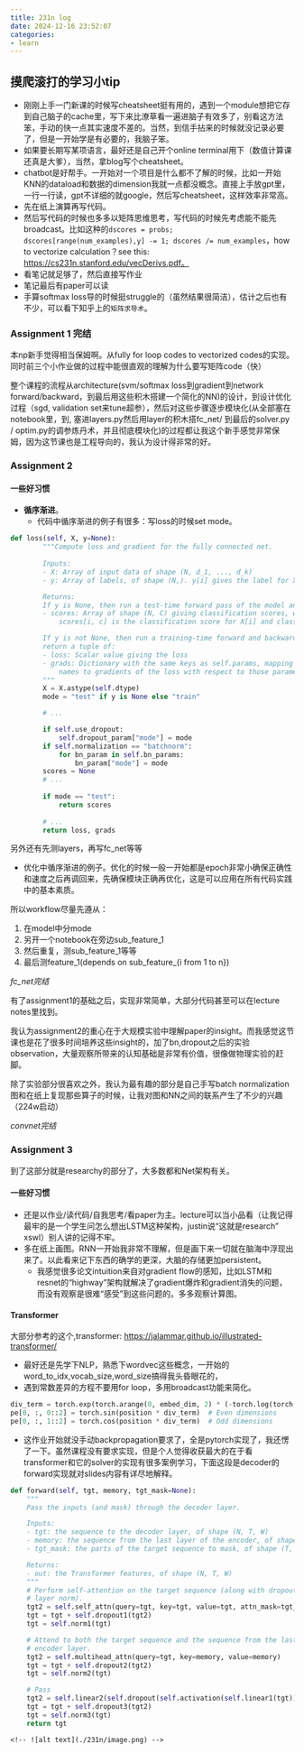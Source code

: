 ```yaml
---
title: 231n log 
date: 2024-12-16 23:52:07
categories: 
- learn 
---
```


## 摸爬滚打的学习小tip
* 刚刚上手一门新课的时候写cheatsheet挺有用的，遇到一个module想把它存到自己脑子的cache里，写下来比潦草看一遍进脑子有效多了，别看这方法笨，手动的快一点其实速度不差的。当然，到信手拈来的时候就没记录必要了，但是一开始学是有必要的，我脑子笨。
* 如果要长期写某项语言，最好还是自己开个online terminal用下（数值计算课还真是大爹），当然，拿blog写个cheatsheet。 
* chatbot是好帮手。一开始对一个项目是什么都不了解的时候，比如一开始KNN的dataload和数据的dimension我就一点都没概念。直接上手放gpt里，一行一行读，gpt不详细的就google，然后写cheatsheet，这样效率非常高。
* 先在纸上演算再写代码。
* 然后写代码的时候也多多以矩阵思维思考，写代码的时候先考虑能不能先broadcast。比如这种的`dscores = probs; dscores[range(num_examples),y] -= 1; dscores /= num_examples`，how to vectorize calculation？see this: https://cs231n.stanford.edu/vecDerivs.pdf。
* 看笔记就足够了，然后直接写作业
* 笔记最后有paper可以读
* 手算softmax loss导的时候挺struggle的（虽然结果很简洁），估计之后也有不少，可以看下知乎上的`矩阵求导术`。

### Assignment 1 完结
本np新手觉得相当保姆啊。从fully for loop codes to vectorized codes的实现。同时前三个小作业做的过程中能很直观的理解为什么要写矩阵code（快）

整个课程的流程从architecture(svm/softmax loss到gradient到network forward/backward，到最后用这些积木搭建一个简化的NN)的设计，到设计优化过程（sgd, validation set来tune超参），然后对这些步骤逐步模块化(从全部塞在notebook里，到, 塞进layers.py然后用layer的积木搭fc_net/ 到最后的solver.py / optim.py的调参炼丹术，并且彻底模块化)的过程都让我这个新手感觉非常保姆，因为这节课也是工程导向的，我认为设计得非常的好。

### Assignment 2 

#### 一些好习惯
* **循序渐进**。
  * 代码中循序渐进的例子有很多：写loss的时候set mode。
``` py
def loss(self, X, y=None):
        """Compute loss and gradient for the fully connected net.
        
        Inputs:
        - X: Array of input data of shape (N, d_1, ..., d_k)
        - y: Array of labels, of shape (N,). y[i] gives the label for X[i].

        Returns:
        If y is None, then run a test-time forward pass of the model and return:
        - scores: Array of shape (N, C) giving classification scores, where
            scores[i, c] is the classification score for X[i] and class c.

        If y is not None, then run a training-time forward and backward pass and
        return a tuple of:
        - loss: Scalar value giving the loss
        - grads: Dictionary with the same keys as self.params, mapping parameter
            names to gradients of the loss with respect to those parameters.
        """
        X = X.astype(self.dtype)
        mode = "test" if y is None else "train"

        # ...

        if self.use_dropout:
            self.dropout_param["mode"] = mode
        if self.normalization == "batchnorm":
            for bn_param in self.bn_params:
                bn_param["mode"] = mode
        scores = None
        # ...
        
        if mode == "test":
            return scores
        
        # ...
        return loss, grads
 ```
另外还有先测layers，再写fc_net等等

* 优化中循序渐进的例子。优化的时候一般一开始都是epoch非常小确保正确性和速度之后再调回来，先确保模块正确再优化，这是可以应用在所有代码实践中的基本素质。

所以workflow尽量先遵从：
1. 在model中分mode
2. 另开一个notebook在旁边sub_feature_1
3. 然后重复，测sub_feature_1等等
4. 最后测feature_1(depends on sub_feature_{i from 1 to n})

*fc_net完结*

有了assignment1的基础之后，实现非常简单，大部分代码甚至可以在lecture notes里找到。

我认为assignment2的重心在于大规模实验中理解paper的insight。而我感觉这节课也是花了很多时间培养这些insight的，加了bn,dropout之后的实验observation，大量观察所带来的认知基础是非常有价值，很像做物理实验的赶脚。

除了实验部分很喜欢之外，我认为最有趣的部分是自己手写batch normalization图和在纸上复现那些算子的时候，让我对图和NN之间的联系产生了不少的兴趣（224w启动）

*convnet完结*

### Assignment 3

到了这部分就是researchy的部分了，大多数都和Net架构有关。

#### 一些好习惯
* 还是以作业/读代码/自我思考/看paper为主。lecture可以当小品看（让我记得最牢的是一个学生问怎么想出LSTM这种架构，justin说“这就是research” xswl）别人讲的记得不牢。
* 多在纸上画图。RNN一开始我非常不理解，但是画下来一切就在脑海中浮现出来了。以此看来记下东西的确学的更深，大脑的存储更加persistent。
    * 我感觉很多论文intuition来自对gradient flow的感知，比如LSTM和resnet的“highway”架构就解决了gradient爆炸和gradient消失的问题，而没有观察是很难“感受”到这些问题的。多多观察计算图。

#### Transformer
大部分参考的这个,transformer: https://jalammar.github.io/illustrated-transformer/
* 最好还是先学下NLP，熟悉下wordvec这些概念，一开始的word_to_idx,vocab_size,word_size搞得我头昏眼花的，
* 遇到常数差异的方程不要用for loop，多用broadcast功能来简化。
``` python 
div_term = torch.exp(torch.arange(0, embed_dim, 2) * (-torch.log(torch.tensor(10000.0).reshape(1, 1)) / embed_dim))
pe[0, :, 0::2] = torch.sin(position * div_term)  # Even dimensions
pe[0, :, 1::2] = torch.cos(position * div_term)  # Odd dimensions
```
* 这作业开始就没手动backpropagation要求了，全是pytorch实现了，我还愣了一下。虽然课程没有要求实现，但是个人觉得收获最大的在于看transformer和它的solver的实现有很多案例学习，下面这段是decoder的forward实现就对slides内容有详尽地解释。
``` python
def forward(self, tgt, memory, tgt_mask=None):
    """
    Pass the inputs (and mask) through the decoder layer.

    Inputs:
    - tgt: the sequence to the decoder layer, of shape (N, T, W)
    - memory: the sequence from the last layer of the encoder, of shape (N, S, D)
    - tgt_mask: the parts of the target sequence to mask, of shape (T, T)

    Returns:
    - out: the Transformer features, of shape (N, T, W)
    """
    # Perform self-attention on the target sequence (along with dropout and
    # layer norm).
    tgt2 = self.self_attn(query=tgt, key=tgt, value=tgt, attn_mask=tgt_mask)
    tgt = tgt + self.dropout1(tgt2)
    tgt = self.norm1(tgt)

    # Attend to both the target sequence and the sequence from the last
    # encoder layer.
    tgt2 = self.multihead_attn(query=tgt, key=memory, value=memory)
    tgt = tgt + self.dropout2(tgt2)
    tgt = self.norm2(tgt)

    # Pass
    tgt2 = self.linear2(self.dropout(self.activation(self.linear1(tgt))))
    tgt = tgt + self.dropout3(tgt2)
    tgt = self.norm3(tgt)
    return tgt
 ```


    <!-- ![alt text](./231n/image.png) -->
<!-- ### 完结
nice intro to dl。 -->